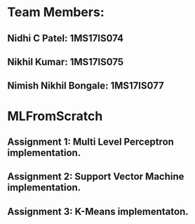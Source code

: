 # Team Members:
## Nidhi C Patel: 1MS17IS074
## Nikhil Kumar: 1MS17IS075
## Nimish Nikhil Bongale: 1MS17IS077

# MLFromScratch
## Assignment 1: Multi Level Perceptron implementation. 
## Assignment 2: Support Vector Machine implementation.
## Assignment 3: K-Means implementaton.

